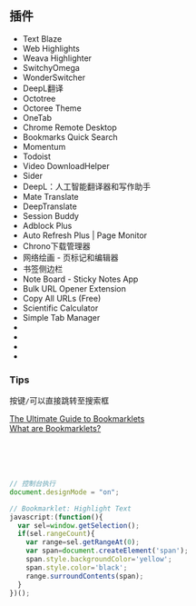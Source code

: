 ## 插件
- Text Blaze
- Web Highlights
- Weava Highlighter
- SwitchyOmega
- WonderSwitcher
- DeepL翻译
- Octotree
- Octoree Theme
- OneTab
- Chrome Remote Desktop
- Bookmarks Quick Search
- Momentum
- Todoist
- Video DownloadHelper
- Sider
- DeepL：人工智能翻译器和写作助手
- Mate Translate
- DeepTranslate
- Session Buddy
- Adblock Plus
- Auto Refresh Plus | Page Monitor
- Chrono下载管理器
- 网络绘画 - 页标记和编辑器
- 书签侧边栏
- Note Board - Sticky Notes App
- Bulk URL Opener Extension
- Copy All URLs (Free)
- Scientific Calculator
- Simple Tab Manager
- 
- 
- 
- 

### Tips
按键`/`可以直接跳转至搜索框


[The Ultimate Guide to Bookmarklets](https://www.bookmarkllama.com/blog/bookmarklets)  
[What are Bookmarklets?](https://www.freecodecamp.org/news/what-are-bookmarklets/)  
[]()  
[]()  
[]()  
[]()  
[]()  


```javascript
// 控制台执行
document.designMode = "on";

// Bookmarklet: Highlight Text
javascript:(function(){
  var sel=window.getSelection();
  if(sel.rangeCount){
    var range=sel.getRangeAt(0);
    var span=document.createElement('span');
    span.style.backgroundColor='yellow';
    span.style.color='black';
    range.surroundContents(span);
  }
})();


```